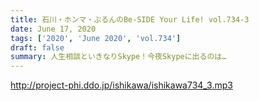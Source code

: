 ```yaml
---
title: 石川・ホンマ・ぶるんのBe-SIDE Your Life! vol.734-3
date: June 17, 2020
tags: ['2020', 'June 2020', 'vol.734']
draft: false
summary: 人生相談といきなりSkype！今夜Skypeに出るのは…
---
```


http://project-phi.ddo.jp/ishikawa/ishikawa734_3.mp3